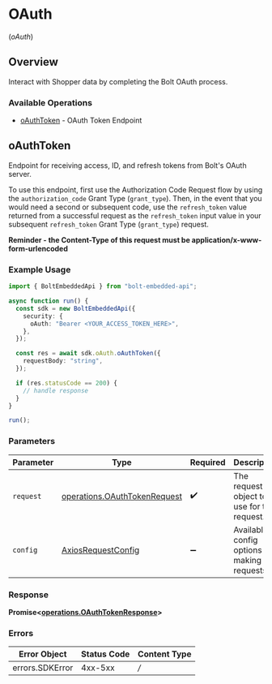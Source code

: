 # OAuth
(*oAuth*)

## Overview

Interact with Shopper data by completing the Bolt OAuth process.


### Available Operations

* [oAuthToken](#oauthtoken) - OAuth Token Endpoint

## oAuthToken

Endpoint for receiving access, ID, and refresh tokens from Bolt's OAuth server. 

To use this endpoint, first use the Authorization Code Request flow by using the `authorization_code` Grant Type (`grant_type`). Then, in the event that you would need a second or subsequent code, use the `refresh_token` value returned from a successful request as the `refresh_token` input value in your subsequent `refresh_token` Grant Type (`grant_type`) request.

 **Reminder - the Content-Type of this request must be application/x-www-form-urlencoded**


### Example Usage

```typescript
import { BoltEmbeddedApi } from "bolt-embedded-api";

async function run() {
  const sdk = new BoltEmbeddedApi({
    security: {
      oAuth: "Bearer <YOUR_ACCESS_TOKEN_HERE>",
    },
  });

  const res = await sdk.oAuth.oAuthToken({
    requestBody: "string",
  });

  if (res.statusCode == 200) {
    // handle response
  }
}

run();
```

### Parameters

| Parameter                                                                        | Type                                                                             | Required                                                                         | Description                                                                      |
| -------------------------------------------------------------------------------- | -------------------------------------------------------------------------------- | -------------------------------------------------------------------------------- | -------------------------------------------------------------------------------- |
| `request`                                                                        | [operations.OAuthTokenRequest](../../sdk/models/operations/oauthtokenrequest.md) | :heavy_check_mark:                                                               | The request object to use for the request.                                       |
| `config`                                                                         | [AxiosRequestConfig](https://axios-http.com/docs/req_config)                     | :heavy_minus_sign:                                                               | Available config options for making requests.                                    |


### Response

**Promise<[operations.OAuthTokenResponse](../../sdk/models/operations/oauthtokenresponse.md)>**
### Errors

| Error Object    | Status Code     | Content Type    |
| --------------- | --------------- | --------------- |
| errors.SDKError | 4xx-5xx         | */*             |
